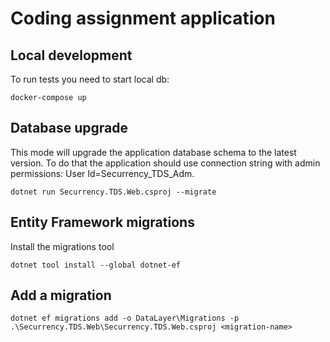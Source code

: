 # Coding assignment application

## Local development

To run tests you need to start local db:

   ```
   docker-compose up
   ```

## Database upgrade

This mode will upgrade the application database schema to the latest version.
To do that the application should use connection string with admin permissions: User Id=Securrency_TDS_Adm.

```
dotnet run Securrency.TDS.Web.csproj --migrate
```
## Entity Framework migrations

Install the migrations tool

```
dotnet tool install --global dotnet-ef
```

## Add a migration 

```
dotnet ef migrations add -o DataLayer\Migrations -p .\Securrency.TDS.Web\Securrency.TDS.Web.csproj <migration-name>
```
